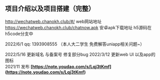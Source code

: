 ## **项目介绍以及项目搭建（完整）** ##
http://wechatweb.chanokh.club/#/  web网站地址  
https://wechatweb.chanokh.club/chatnow.apk  安卓apk下载地址
h5源码在h5code分支中

2022/6/1 qq: 1393908555 （本人大二学生 免费解答uniapp相关问题~）  

2022/5/16 更新域名 与备案号 修复部分bug 
2022/3/12 更新web UI 以及app的图标   
2021/11 发布
**[https://note.youdao.com/s/Lqj3tKmf]   
(https://note.youdao.com/s/Lqj3tKmf)**

